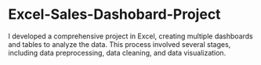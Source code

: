 # Excel-Sales-Dashobard-Project
I developed a comprehensive project in Excel, creating multiple dashboards and tables to analyze the data. This process involved several stages, including data preprocessing, data cleaning, and data visualization. 
